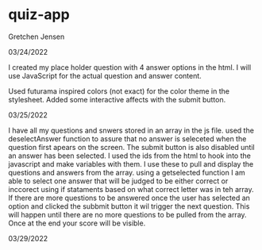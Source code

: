 # quiz-app
Gretchen Jensen


03/24/2022

I created my place holder question with 4 answer options in the html. I will use JavaScript for the actual question and answer content.

Used futurama inspired colors (not exact) for the color theme in the stylesheet. Added some interactive affects with the submit button.

03/25/2022

I have all my questions and snwers stored in an array in the js file. used the deselectAnswer function to assure that no answer is seleceted when the question first apears on the screen. The submit button is also disabled until an answer has been selected. I used the ids from the html to hook into the javascript and make variables with them. I use these to pull and display the questions and answers from the array. using a getselected function I am able to select one answer that will be judged to be either correct or inccorect using if stataments based on what correct letter was in teh array. If there are more questions to be answered once the user has selected an option and clicked the subbmit button it wil trigger the next question. This will happen until there are no more questions to be pulled from the array. Once at the end your score will be visible.

03/29/2022